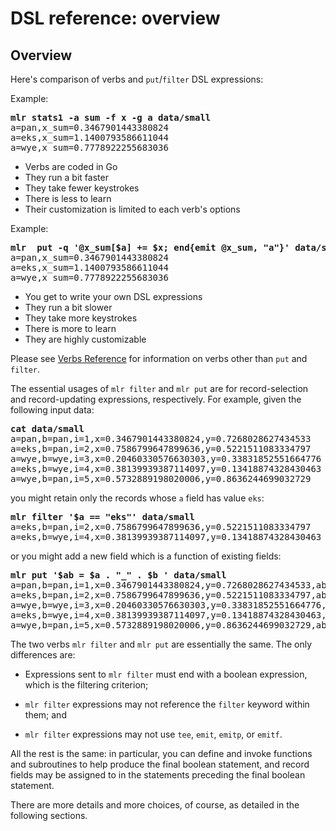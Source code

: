 <!---  PLEASE DO NOT EDIT DIRECTLY. EDIT THE .md.in FILE PLEASE. --->
# DSL reference: overview

## Overview

Here's comparison of verbs and ``put``/``filter`` DSL expressions:

Example:

<pre>
<b>mlr stats1 -a sum -f x -g a data/small</b>
a=pan,x_sum=0.3467901443380824
a=eks,x_sum=1.1400793586611044
a=wye,x_sum=0.7778922255683036
</pre>

* Verbs are coded in Go
* They run a bit faster
* They take fewer keystrokes
* There is less to learn
* Their customization is limited to each verb's options

Example:

<pre>
<b>mlr  put -q '@x_sum[$a] += $x; end{emit @x_sum, "a"}' data/small</b>
a=pan,x_sum=0.3467901443380824
a=eks,x_sum=1.1400793586611044
a=wye,x_sum=0.7778922255683036
</pre>

* You get to write your own DSL expressions
* They run a bit slower
* They take more keystrokes
* There is more to learn
* They are highly customizable

Please see [Verbs Reference](reference-verbs.md) for information on verbs other than ``put`` and ``filter``.

The essential usages of ``mlr filter`` and ``mlr put`` are for record-selection and record-updating expressions, respectively. For example, given the following input data:

<pre>
<b>cat data/small</b>
a=pan,b=pan,i=1,x=0.3467901443380824,y=0.7268028627434533
a=eks,b=pan,i=2,x=0.7586799647899636,y=0.5221511083334797
a=wye,b=wye,i=3,x=0.20460330576630303,y=0.33831852551664776
a=eks,b=wye,i=4,x=0.38139939387114097,y=0.13418874328430463
a=wye,b=pan,i=5,x=0.5732889198020006,y=0.8636244699032729
</pre>

you might retain only the records whose ``a`` field has value ``eks``:

<pre>
<b>mlr filter '$a == "eks"' data/small</b>
a=eks,b=pan,i=2,x=0.7586799647899636,y=0.5221511083334797
a=eks,b=wye,i=4,x=0.38139939387114097,y=0.13418874328430463
</pre>

or you might add a new field which is a function of existing fields:

<pre>
<b>mlr put '$ab = $a . "_" . $b ' data/small</b>
a=pan,b=pan,i=1,x=0.3467901443380824,y=0.7268028627434533,ab=pan_pan
a=eks,b=pan,i=2,x=0.7586799647899636,y=0.5221511083334797,ab=eks_pan
a=wye,b=wye,i=3,x=0.20460330576630303,y=0.33831852551664776,ab=wye_wye
a=eks,b=wye,i=4,x=0.38139939387114097,y=0.13418874328430463,ab=eks_wye
a=wye,b=pan,i=5,x=0.5732889198020006,y=0.8636244699032729,ab=wye_pan
</pre>

The two verbs ``mlr filter`` and ``mlr put`` are essentially the same. The only differences are:

* Expressions sent to ``mlr filter`` must end with a boolean expression, which is the filtering criterion;

* ``mlr filter`` expressions may not reference the ``filter`` keyword within them; and

* ``mlr filter`` expressions may not use ``tee``, ``emit``, ``emitp``, or ``emitf``.

All the rest is the same: in particular, you can define and invoke functions and subroutines to help produce the final boolean statement, and record fields may be assigned to in the statements preceding the final boolean statement.

There are more details and more choices, of course, as detailed in the following sections.

